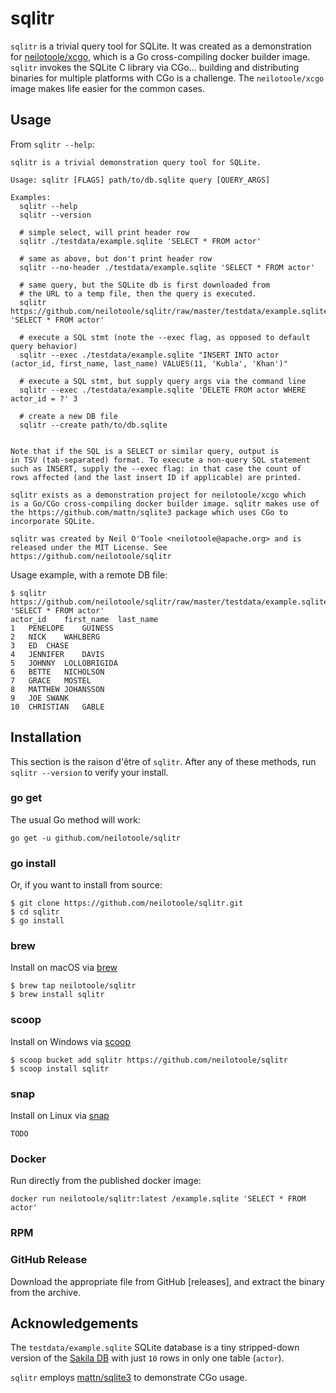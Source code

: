 # sqlitr
`sqlitr` is a trivial query tool for SQLite. It was created as a
demonstration for [neilotoole/xcgo](https://github.com/neilotoole/xcgo),
which is a Go cross-compiling docker builder image. `sqlitr` invokes
the SQLite C library via CGo... building and distributing binaries for
multiple platforms with CGo is a challenge. The `neilotoole/xcgo`
image makes life easier for the common cases.

## Usage

From `sqlitr --help`:

```
sqlitr is a trivial demonstration query tool for SQLite.

Usage: sqlitr [FLAGS] path/to/db.sqlite query [QUERY_ARGS]

Examples:
  sqlitr --help
  sqlitr --version

  # simple select, will print header row
  sqlitr ./testdata/example.sqlite 'SELECT * FROM actor'

  # same as above, but don't print header row
  sqlitr --no-header ./testdata/example.sqlite 'SELECT * FROM actor'

  # same query, but the SQLite db is first downloaded from
  # the URL to a temp file, then the query is executed. 
  sqlitr https://github.com/neilotoole/sqlitr/raw/master/testdata/example.sqlite 'SELECT * FROM actor'

  # execute a SQL stmt (note the --exec flag, as opposed to default query behavior)
  sqlitr --exec ./testdata/example.sqlite "INSERT INTO actor (actor_id, first_name, last_name) VALUES(11, 'Kubla', 'Khan')"
  
  # execute a SQL stmt, but supply query args via the command line
  sqlitr --exec ./testdata/example.sqlite 'DELETE FROM actor WHERE actor_id = ?' 3
  
  # create a new DB file
  sqlitr --create path/to/db.sqlite


Note that if the SQL is a SELECT or similar query, output is
in TSV (tab-separated) format. To execute a non-query SQL statement
such as INSERT, supply the --exec flag: in that case the count of
rows affected (and the last insert ID if applicable) are printed.

sqlitr exists as a demonstration project for neilotoole/xcgo which
is a Go/CGo cross-compiling docker builder image. sqlitr makes use of
the https://github.com/mattn/sqlite3 package which uses CGo to
incorporate SQLite.

sqlitr was created by Neil O'Toole <neilotoole@apache.org> and is
released under the MIT License. See https://github.com/neilotoole/sqlitr
```

Usage example, with a remote DB file:

```shell script
$ sqlitr https://github.com/neilotoole/sqlitr/raw/master/testdata/example.sqlite 'SELECT * FROM actor'
actor_id	first_name	last_name
1	PENELOPE	GUINESS
2	NICK	WAHLBERG
3	ED	CHASE
4	JENNIFER	DAVIS
5	JOHNNY	LOLLOBRIGIDA
6	BETTE	NICHOLSON
7	GRACE	MOSTEL
8	MATTHEW	JOHANSSON
9	JOE	SWANK
10	CHRISTIAN	GABLE
```


## Installation
This section is the raison d'être of `sqlitr`. After any of these
methods, run `sqlitr --version` to verify your install.

### go get
The usual Go method will work: 

```shell script
go get -u github.com/neilotoole/sqlitr
```

### go install
Or, if you want to install from source:

```shell script
$ git clone https://github.com/neilotoole/sqlitr.git
$ cd sqlitr
$ go install
```

### brew
Install on macOS via [brew](https://brew.sh/)

```shell script
$ brew tap neilotoole/sqlitr
$ brew install sqlitr
```

### scoop
Install on Windows via [scoop](https://brew.sh/)

```shell script
$ scoop bucket add sqlitr https://github.com/neilotoole/sqlitr
$ scoop install sqlitr
```

### snap
Install on Linux via [snap](https://snapcraft.io/docs/getting-started)

```shell script
TODO
```

### Docker
Run directly from the published docker image:

```shell script
docker run neilotoole/sqlitr:latest /example.sqlite 'SELECT * FROM actor'
```

### RPM

### GitHub Release
Download the appropriate file from GitHub [releases], and extract the binary from the archive.


## Acknowledgements
The `testdata/example.sqlite` SQLite database is a tiny
stripped-down version of the [Sakila DB](https://dev.mysql.com/doc/sakila/en/)
with just `10` rows in only one table (`actor`).

`sqlitr` employs [mattn/sqlite3](https://github.com/mattn/sqlite3) to demonstrate
CGo usage.
